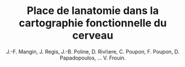 ---
author: J.-F. Mangin, J. Regis, J.-B. Poline, D. Rivi\ere, C. Poupon, F. Poupon, D. Papadopoulos, ... V. Frouin.
title: Place de lanatomie dans la cartographie fonctionnelle du cerveau
journal: Annales de lInstitut Pasteur/Actualites
year: 1998
type: article
volume: 9
number: 3
---